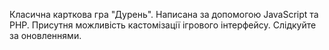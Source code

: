 Класична карткова гра "Дурень". Написана за допомогою JavaScript та PHP. Присутня можливість кастомізації ігрового інтерфейсу. Слідкуйте за оновленнями.
